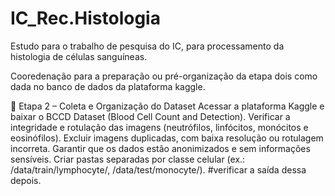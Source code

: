 # IC_Rec.Histologia
Estudo para o trabalho de pesquisa do IC, para processamento da histologia de células sanguíneas.

Cooredenação para a preparação ou pré-organização da etapa dois como dada no banco de dados da plataforma kaggle.

🧩 Etapa 2 – Coleta e Organização do Dataset
Acessar a plataforma Kaggle e baixar o BCCD Dataset (Blood Cell Count and Detection).
Verificar a integridade e rotulação das imagens (neutrófilos, linfócitos, monócitos e eosinófilos).
Excluir imagens duplicadas, com baixa resolução ou rotulagem incorreta.
Garantir que os dados estão anonimizados e sem informações sensíveis.
Criar pastas separadas por classe celular (ex.: /data/train/lymphocyte/, /data/test/monocyte/). #verificar a saída dessa depois.
